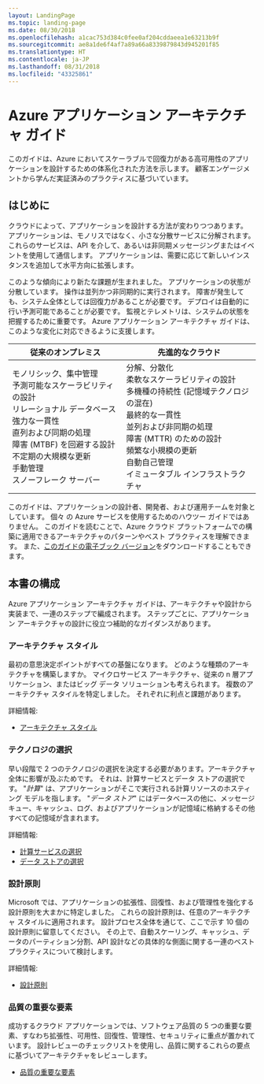 ```yaml
---
layout: LandingPage
ms.topic: landing-page
ms.date: 08/30/2018
ms.openlocfilehash: a1cac753d384c0fee0af204cddaeea1e63213b9f
ms.sourcegitcommit: ae8a1de6f4af7a89a66a8339879843d945201f85
ms.translationtype: HT
ms.contentlocale: ja-JP
ms.lasthandoff: 08/31/2018
ms.locfileid: "43325861"
---
```

# <a name="azure-application-architecture-guide"></a>Azure アプリケーション アーキテクチャ ガイド

このガイドは、Azure においてスケーラブルで回復力がある高可用性のアプリケーションを設計するための体系化された方法を示します。 顧客エンゲージメントから学んだ実証済みのプラクティスに基づいています。

## <a name="introduction"></a>はじめに

クラウドによって、アプリケーションを設計する方法が変わりつつあります。 アプリケーションは、モノリスではなく、小さな分散サービスに分解されます。 これらのサービスは、API を介して、あるいは非同期メッセージングまたはイベントを使用して通信します。 アプリケーションは、需要に応じて新しいインスタンスを追加して水平方向に拡張します。 

このような傾向により新たな課題が生まれました。 アプリケーションの状態が分散しています。 操作は並列かつ非同期的に実行されます。 障害が発生しても、システム全体としては回復力があることが必要です。 デプロイは自動的に行い予測可能であることが必要です。 監視とテレメトリは、システムの状態を把握するために重要です。 Azure アプリケーション アーキテクチャ ガイドは、このような変化に対応できるように支援します。 

<table>
<thead>
    <tr><th>従来のオンプレミス</th><th>先進的なクラウド</th></tr>
</thead>
<tbody>
<tr><td>モノリシック、集中管理<br/>
予測可能なスケーラビリティの設計<br/>
リレーショナル データベース<br/>
強力な一貫性<br/>
直列および同期の処理<br/>
障害 (MTBF) を回避する設計<br/>
不定期の大規模な更新<br/>
手動管理<br/>
スノーフレーク サーバー</td>
<td>
分解、分散化<br/>
柔軟なスケーラビリティの設計<br/>
多機種の持続性 (記憶域テクノロジの混在)<br/>
最終的な一貫性<br/>
並列および非同期の処理<br/>
障害 (MTTR) のための設計<br/>
頻繁な小規模の更新<br/>
自動自己管理<br/>
イミュータブル インフラストラクチャ<br/>
</td>
</tbody>
</table>

このガイドは、アプリケーションの設計者、開発者、および運用チームを対象としています。 個々 の Azure サービスを使用するためのハウツー ガイドではありません。 このガイドを読むことで、Azure クラウド プラットフォームでの構築に適用できるアーキテクチャのパターンやベスト プラクティスを理解できます。 また、[このガイドの電子ブック バージョン][ebook]をダウンロードすることもできます。

## <a name="how-this-guide-is-structured"></a>本書の構成

Azure アプリケーション アーキテクチャ ガイドは、アーキテクチャや設計から実装まで、一連のステップで編成されます。 ステップごとに、アプリケーション アーキテクチャの設計に役立つ補助的なガイダンスがあります。

### <a name="architecture-styles"></a>アーキテクチャ スタイル

最初の意思決定ポイントがすべての基盤になります。 どのような種類のアーキテクチャを構築しますか。 マイクロサービス アーキテクチャ、従来の n 層アプリケーション、またはビッグ データ ソリューションも考えられます。 複数のアーキテクチャ スタイルを特定しました。 それぞれに利点と課題があります。

詳細情報:

- [アーキテクチャ スタイル](./architecture-styles/index.md)

### <a name="technology-choices"></a>テクノロジの選択

早い段階で 2 つのテクノロジの選択を決定する必要があります。アーキテクチャ全体に影響が及ぶためです。 それは、計算サービスとデータ ストアの選択です。 "*計算*" は、アプリケーションがそこで実行される計算リソースのホスティング モデルを指します。 "*データ ストア*" にはデータベースの他に、メッセージ キュー、キャッシュ、ログ、およびアプリケーションが記憶域に格納するその他すべての記憶域が含まれます。 

詳細情報:

- [計算サービスの選択](./technology-choices/compute-overview.md)
- [データ ストアの選択](./technology-choices/data-store-overview.md)

### <a name="design-principles"></a>設計原則

Microsoft では、アプリケーションの拡張性、回復性、および管理性を強化する設計原則を大まかに特定しました。 これらの設計原則は、任意のアーキテクチャ スタイルに適用されます。 設計プロセス全体を通じて、ここで示す 10 個の設計原則に留意してください。 その上で、自動スケーリング、キャッシュ、データのパーティション分割、API 設計などの具体的な側面に関する一連のベスト プラクティスについて検討します。

詳細情報:

- [設計原則](./design-principles/index.md)


### <a name="quality-pillars"></a>品質の重要な要素

成功するクラウド アプリケーションでは、ソフトウェア品質の 5 つの重要な要素、すなわち拡張性、可用性、回復性、管理性、セキュリティに重点が置かれています。 設計レビューのチェックリストを使用し、品質に関するこれらの要点に基づいてアーキテクチャをレビューします。

- [品質の重要な要素](./pillars.md)


[ebook]: https://azure.microsoft.com/campaigns/cloud-application-architecture-guide/
